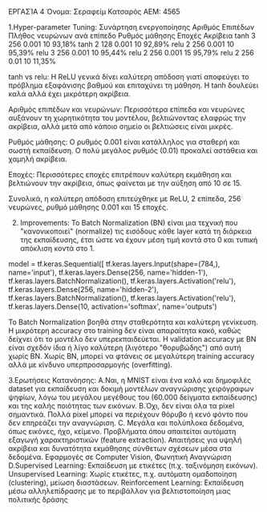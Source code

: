 ΕΡΓΑΣΊΑ 4
Όνομα: Σεραφείμ Κατσαρός
ΑΕΜ: 4565 

1.Hyper-parameter Tuning:
Συνάρτηση ενεργοποίησης	Αριθμός Επιπέδων	Πλήθος νευρώνων ανά επίπεδο	Ρυθμός μάθησης	Εποχές	Ακρίβεια
tanh	                        3	                256	                       0.001	 10	    93,18%
tanh	2	128	0.001	10	92,89%
relu	2	256	0.001	10	95,39%
relu	3	256	0.001	10	95,44%
relu	2	256	0.001	15	95,79%
relu	2	256	0.01	10	11,35%


tanh vs relu: Η ReLU γενικά δίνει καλύτερη απόδοση γιατί αποφεύγει το πρόβλημα εξαφάνισης βαθμού και επιταχύνει τη μάθηση. Η tanh δουλεύει καλά αλλά έχει μικρότερη ακρίβεια.

Αριθμός επιπέδων και νευρώνων: Περισσότερα επίπεδα και νευρώνες αυξάνουν τη χωρητικότητα του μοντέλου, βελτιώνοντας ελαφρώς την ακρίβεια, αλλά μετά από κάποιο σημείο οι βελτιώσεις είναι μικρές.

Ρυθμός μάθησης: Ο ρυθμός 0.001 είναι κατάλληλος για σταθερή και σωστή εκπαίδευση. Ο πολύ μεγάλος ρυθμός (0.01) προκαλεί αστάθεια και χαμηλή ακρίβεια.

Εποχές: Περισσότερες εποχές επιτρέπουν καλύτερη εκμάθηση και βελτιώνουν την ακρίβεια, όπως φαίνεται με την αύξηση από 10 σε 15.

Συνολικά, η καλύτερη απόδοση επιτεύχθηκε με ReLU, 2 επίπεδα, 256 νευρώνες, ρυθμό μάθησης 0.001 και 15 εποχές.

2. Improvements: 
Το Batch Normalization (BN) είναι μια τεχνική που "κανονικοποιεί" (normalize) τις εισόδους κάθε layer κατά τη διάρκεια της εκπαίδευσης, έτσι ώστε να έχουν μέση τιμή κοντά στο 0 και τυπική απόκλιση κοντά στο 1.

model = tf.keras.Sequential([
    tf.keras.layers.Input(shape=(784,), name='input'),
    tf.keras.layers.Dense(256, name='hidden-1'),
    tf.keras.layers.BatchNormalization(),
    tf.keras.layers.Activation('relu'),
    tf.keras.layers.Dense(256, name='hidden-2'),
    tf.keras.layers.BatchNormalization(),
    tf.keras.layers.Activation('relu'),
tf.keras.layers.Dense(10, activation='softmax', name='outputs')

Το Batch Normalization βοηθά στην σταθερότητα και καλύτερη γενίκευση.
Η μικρότερη accuracy στο training δεν είναι απαραίτητα κακό, καθώς δείχνει ότι το μοντέλο δεν υπερεκπαιδεύεται.
Η validation accuracy με BN είναι σχεδόν ίδια ή λίγο καλύτερη (λιγότερο "θορυβώδης") από αυτή χωρίς BN.
Χωρίς BN, μπορεί να φτάνεις σε μεγαλύτερη training accuracy αλλά με κίνδυνο υπερπροσαρμογής (overfitting).

3.Ερωτήσεις Κατανόησης:
A.Ναι, η MNIST είναι ένα καλό και δημοφιλές dataset για εκπαίδευση και δοκιμή μοντέλων αναγνώρισης χειρόγραφων ψηφίων, λόγω του μεγάλου μεγέθους του (60.000 δείγματα εκπαίδευσης) και της καλής ποιότητας των εικόνων.
B.Όχι, δεν είναι όλα τα pixel σημαντικά. Πολλά pixel μπορεί να περιέχουν θόρυβο ή κενό φόντο που δεν επηρεάζει την αναγνώριση.
C.  Μεγάλα και πολύπλοκα δεδομένα, όπως εικόνες, ήχο, κείμενο.
Προβλήματα όπου απαιτείται αυτόματη εξαγωγή χαρακτηριστικών (feature extraction).
Απαιτήσεις για υψηλή ακρίβεια και δυνατότητα εκμάθησης σύνθετων σχέσεων μέσα στα δεδομένα.
Εφαρμογές σε Computer Vision, Φωνητική Αναγνώριση
D.Supervised Learning: Εκπαίδευση με ετικέτες (π.χ. ταξινόμηση εικόνων).
Unsupervised Learning: Χωρίς ετικέτες, π.χ. αυτόματη ομαδοποίηση (clustering), μείωση διαστάσεων.
Reinforcement Learning: Εκπαίδευση μέσω αλληλεπίδρασης με το περιβάλλον για βελτιστοποίηση μιας πολιτικής δράσης
